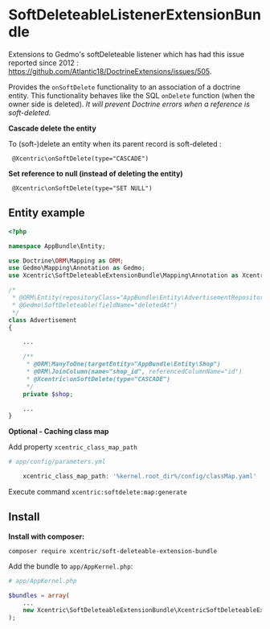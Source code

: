# SoftDeleteableListenerExtensionBundle

Extensions to Gedmo's softDeleteable listener which has had this issue reported since 2012 : https://github.com/Atlantic18/DoctrineExtensions/issues/505.

Provides the `onSoftDelete` functionality to an association of a doctrine entity. This functionality behaves like the SQL `onDelete` function  (when the owner side is deleted). *It will prevent Doctrine errors when a reference is soft-deleted.*

**Cascade delete the entity**

To (soft-)delete an entity when its parent record is soft-deleted :

```
 @Xcentric\onSoftDelete(type="CASCADE")
```

**Set reference to null (instead of deleting the entity)**

```
 @Xcentric\onSoftDelete(type="SET NULL")
```

## Entity example

``` php
<?php

namespace AppBundle\Entity;

use Doctrine\ORM\Mapping as ORM;
use Gedmo\Mapping\Annotation as Gedmo;
use Xcentric\SoftDeleteableExtensionBundle\Mapping\Annotation as Xcentric;

/*
 * @ORM\Entity(repositoryClass="AppBundle\Entity\AdvertisementRepository")
 * @Gedmo\SoftDeleteable(fieldName="deletedAt")
 */
class Advertisement
{

    ...

    /**
     * @ORM\ManyToOne(targetEntity="AppBundle\Entity\Shop")
     * @ORM\JoinColumn(name="shop_id", referencedColumnName="id")
     * @Xcentric\onSoftDelete(type="CASCADE")
     */
    private $shop;

    ...
}
```

**Optional - Caching class map**


Add property `xcentric_class_map_path`

``` php
# app/config/parameters.yml

    xcentric_class_map_path: '%kernel.root_dir%/config/classMap.yaml'
```

Execute command `xcentric:softdelete:map:generate`

## Install

**Install with composer:**
```
composer require xcentric/soft-deleteable-extension-bundle
```

Add the bundle to `app/AppKernel.php`:

``` php
# app/AppKernel.php

$bundles = array(
    ...
    new Xcentric\SoftDeleteableExtensionBundle\XcentricSoftDeleteableExtensionBundle(),
);
```
